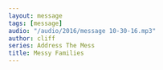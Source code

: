 ```yaml
---
layout: message
tags: [message]
audio: "/audio/2016/message 10-30-16.mp3"
author: cliff
series: Address The Mess
title: Messy Families
---
```

